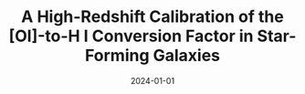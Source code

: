 ---
title: "A High-Redshift Calibration of the [OI]-to-H I Conversion Factor in Star-Forming Galaxies"
authbefore: ""
authafter: "K. E. Heintz, P. Jakobsson, S. C. Madden, D. Watson, G. Magdis, F. Valentino, T. R. Greve, and D. Vizgan"
collection: publications
permalink: /publication/2024-01-01-a-high-redshift-calibration-of-the-oi-to-h-i-conversion
date: 2024-01-01
venue: 'Astronomy & Astrophysics 685 (2024): A30'
pubtype: 'astro'
paperurl: https://www.aanda.org/articles/aa/full_html/2024/05/aa46878-23/aa46878-23.html
pdf: /publications/files/a-high-redshift-calibration-of-the-oi-to-h-i-conversion.pdf
---